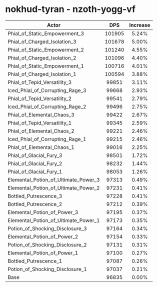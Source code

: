 # nokhud-tyran - nzoth-yogg-vf
| Actor | DPS | Increase |
|---|:---:|:---:|
|Phial_of_Static_Empowerment_3|101905|5.24%|
|Phial_of_Charged_Isolation_3|101678|5.00%|
|Phial_of_Static_Empowerment_2|101240|4.55%|
|Phial_of_Charged_Isolation_2|101096|4.40%|
|Phial_of_Static_Empowerment_1|100716|4.01%|
|Phial_of_Charged_Isolation_1|100594|3.88%|
|Phial_of_Tepid_Versatility_3|99851|3.11%|
|Iced_Phial_of_Corrupting_Rage_3|99668|2.93%|
|Phial_of_Tepid_Versatility_2|99541|2.79%|
|Iced_Phial_of_Corrupting_Rage_2|99496|2.75%|
|Phial_of_Elemental_Chaos_3|99422|2.67%|
|Phial_of_Tepid_Versatility_1|99345|2.59%|
|Phial_of_Elemental_Chaos_2|99221|2.46%|
|Iced_Phial_of_Corrupting_Rage_1|99215|2.46%|
|Phial_of_Elemental_Chaos_1|99016|2.25%|
|Phial_of_Glacial_Fury_3|98501|1.72%|
|Phial_of_Glacial_Fury_2|98232|1.44%|
|Phial_of_Glacial_Fury_1|98053|1.26%|
|Elemental_Potion_of_Ultimate_Power_3|97313|0.49%|
|Elemental_Potion_of_Ultimate_Power_2|97231|0.41%|
|Bottled_Putrescence_3|97228|0.41%|
|Bottled_Putrescence_2|97212|0.39%|
|Elemental_Potion_of_Power_3|97195|0.37%|
|Elemental_Potion_of_Ultimate_Power_1|97173|0.35%|
|Potion_of_Shocking_Disclosure_3|97164|0.34%|
|Elemental_Potion_of_Power_2|97154|0.33%|
|Potion_of_Shocking_Disclosure_2|97131|0.31%|
|Elemental_Potion_of_Power_1|97100|0.27%|
|Bottled_Putrescence_1|97087|0.26%|
|Potion_of_Shocking_Disclosure_1|97037|0.21%|
|Base|96835|0.00%|
